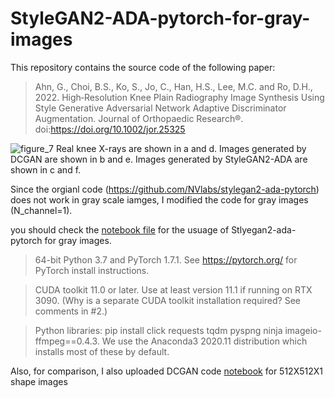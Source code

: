 # StyleGAN2-ADA-pytorch-for-gray-images

This repository contains the source code of the following paper:

 > Ahn, G., Choi, B.S., Ko, S., Jo, C., Han, H.S., Lee, M.C. and Ro, D.H., 2022. High‐Resolution Knee Plain Radiography Image Synthesis Using Style Generative Adversarial Network Adaptive Discriminator Augmentation. Journal of Orthopaedic Research®. doi:https://doi.org/10.1002/jor.25325
 
![figure_7](https://user-images.githubusercontent.com/58503653/126597885-68f98821-d633-4617-87bd-0e3aa2d938ec.png)
Real knee X-rays are shown in a and d. Images generated by DCGAN are shown in b and e. Images generated by StyleGAN2-ADA are shown in c and f.

Since the orgianl code (https://github.com/NVlabs/stylegan2-ada-pytorch) does not work in gray scale iamges, I modified the code for gray images (N_channel=1). 

you should check the [notebook file](https://github.com/gunahn/StyleGAN2-ADA-pytorch-for-gray-images/blob/main/StlyeGAN2-ADA-pytorch%20for%20gray%20images.ipynb) for the usuage of Stlyegan2-ada-pytorch for gray images. 

> 64-bit Python 3.7 and PyTorch 1.7.1. See https://pytorch.org/ for PyTorch install instructions.

> CUDA toolkit 11.0 or later. Use at least version 11.1 if running on RTX 3090. (Why is a separate CUDA toolkit installation required? See comments in #2.)

> Python libraries: pip install click requests tqdm pyspng ninja imageio-ffmpeg==0.4.3. We use the Anaconda3 2020.11 distribution which installs most of these by default.


Also, for comparison, I also uploaded DCGAN code [notebook](https://github.com/gunahn/StyleGAN2-ADA-pytorch-for-gray-images/blob/main/Knee%20X-ray%20images%20synthesis%20by%20DCGAN.ipynb) for 512X512X1 shape images 

